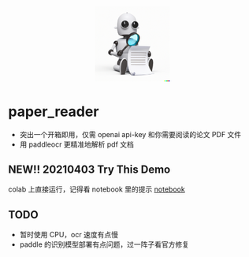 <h2 align="center">
<img width="30%" src="resources/imgs/icon.png" />
</h2>

# paper_reader

- 突出一个开箱即用，仅需 openai api-key 和你需要阅读的论文 PDF 文件
- 用 paddleocr 更精准地解析 pdf 文档

## NEW!! 20210403 Try This Demo

colab 上直接运行，记得看 notebook 里的提示
[notebook](https://colab.research.google.com/drive/1fbAiWfuUQo2xFfwpiAnyQZPzoId0dGMS?usp=sharing)

## TODO

- 暂时使用 CPU，ocr 速度有点慢
- paddle 的识别模型部署有点问题，过一阵子看官方修复

